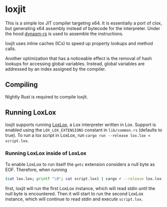 # loxjit

This is a simple lox JIT compiler targeting x64. It is essentially a port of clox, but generating x64 assembly instead of bytecode for the interpreter.
Under the hood [dynasm-rs](https://crates.io/crates/dynasm) is used to assemble the instructions.

loxjit uses inline caches (ICs) to speed up property lookups and method calls.

Another optimization that has a noticeable effect is the removal of hash lookups for accessing global variables. Instead, global variables are addressed by an index assigned by the compiler.

## Compiling

Nightly Rust is required to compile loxjit.

## Running LoxLox

loxjit supports running [LoxLox](https://github.com/benhoyt/loxlox), a Lox interpreter written in Lox. Support is enabled using the `LOX_LOX_EXTENSIONS` constant in `lib/common.rs` (defaults to true).
To run a lox script in LoxLox, run `cargo run --release lox.lox < script.lox`.

### Running LoxLox inside of LoxLox

To enable LoxLox to run itself the `getc` extension considers a null byte as EOF. Therefore, when running
```bash
(cat lox.lox; printf "\0"; cat script.lox) | cargo r --release lox.lox
```
first, loxjit will run the first LoxLox instance, which will read stdin until the null byte is encountered.
Then it will start to run the second LoxLox instance, which will continue to read stdin and execute `script.lox`.
